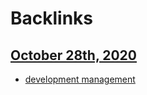 
# Backlinks
## [October 28th, 2020](<October 28th, 2020.md>)
- [development management](<development management.md>)

